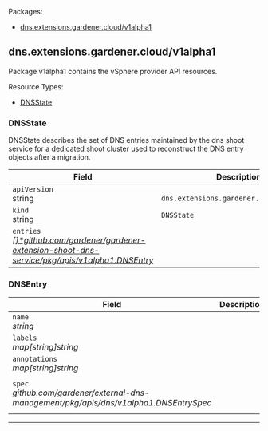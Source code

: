 <p>Packages:</p>
<ul>
<li>
<a href="#dns.extensions.gardener.cloud%2fv1alpha1">dns.extensions.gardener.cloud/v1alpha1</a>
</li>
</ul>
<h2 id="dns.extensions.gardener.cloud/v1alpha1">dns.extensions.gardener.cloud/v1alpha1</h2>
<p>
<p>Package v1alpha1 contains the vSphere provider API resources.</p>
</p>
Resource Types:
<ul><li>
<a href="#dns.extensions.gardener.cloud/v1alpha1.DNSState">DNSState</a>
</li></ul>
<h3 id="dns.extensions.gardener.cloud/v1alpha1.DNSState">DNSState
</h3>
<p>
<p>DNSState describes the set of DNS entries maintained by the dns shoot service
for a dedicated shoot cluster used to reconstruct the DNS entry objects after
a migration.</p>
</p>
<table>
<thead>
<tr>
<th>Field</th>
<th>Description</th>
</tr>
</thead>
<tbody>
<tr>
<td>
<code>apiVersion</code></br>
string</td>
<td>
<code>
dns.extensions.gardener.cloud/v1alpha1
</code>
</td>
</tr>
<tr>
<td>
<code>kind</code></br>
string
</td>
<td><code>DNSState</code></td>
</tr>
<tr>
<td>
<code>entries</code></br>
<em>
<a href="#dns.extensions.gardener.cloud/v1alpha1.*github.com/gardener/gardener-extension-shoot-dns-service/pkg/apis/v1alpha1.DNSEntry">
[]*github.com/gardener/gardener-extension-shoot-dns-service/pkg/apis/v1alpha1.DNSEntry
</a>
</em>
</td>
<td>
</td>
</tr>
</tbody>
</table>
<h3 id="dns.extensions.gardener.cloud/v1alpha1.DNSEntry">DNSEntry
</h3>
<p>
</p>
<table>
<thead>
<tr>
<th>Field</th>
<th>Description</th>
</tr>
</thead>
<tbody>
<tr>
<td>
<code>name</code></br>
<em>
string
</em>
</td>
<td>
</td>
</tr>
<tr>
<td>
<code>labels</code></br>
<em>
map[string]string
</em>
</td>
<td>
</td>
</tr>
<tr>
<td>
<code>annotations</code></br>
<em>
map[string]string
</em>
</td>
<td>
</td>
</tr>
<tr>
<td>
<code>spec</code></br>
<em>
github.com/gardener/external-dns-management/pkg/apis/dns/v1alpha1.DNSEntrySpec
</em>
</td>
<td>
<br/>
<br/>
<table>
</table>
</td>
</tr>
</tbody>
</table>
<hr/>
